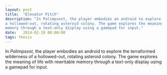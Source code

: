 ```yaml
---
layout: post
title:  "Elevator Pitch"
description: "In Palimpsest, the player embodies an android to explore the terraformed wilderness of
a hollowed-out, rotating asteroid colony. The game explores the meaning of life with rewritable
memory through a text-only display using a gamepad for input."
date:   2014-02-18 00:00:00
tags: thesis
---
```

In *Palimpsest*, the player embodies an android to explore the terraformed wilderness of a
hollowed-out, rotating asteroid colony. The game explores the meaning of life with rewritable memory
through a text-only display using a gamepad for input.
